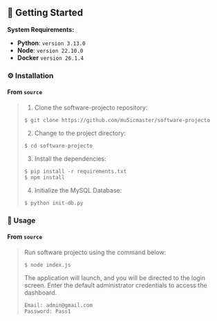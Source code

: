 ## 🚀 Getting Started

**System Requirements:**

* **Python**: `version 3.13.0`
* **Node**: `version 22.10.0`
* **Docker** `version 26.1.4`

### ⚙️ Installation

<h4>From <code>source</code></h4>

> 1. Clone the software-projecto repository:
>
> ```console
> $ git clone https://github.com/mu5icmaster/software-projecto
> ```
>
> 2. Change to the project directory:
> ```console
> $ cd software-projecto
> ```
>
> 3. Install the dependencies:
> ```console
> $ pip install -r requirements.txt
> $ npm install
> ```
>
> 4. Initialize the MySQL Database:
> ```console
> $ python init-db.py
> ```

### 🤖 Usage

<h4>From <code>source</code></h4>

> Run software projecto using the command below:
> ```console
> $ node index.js
> ```
> The application will launch, and you will be directed to the login screen. Enter the default administrator 
> credentials to access the 
> dashboard.
> ```console
> Email: admin@gmail.com
> Password: Pass1
> ```